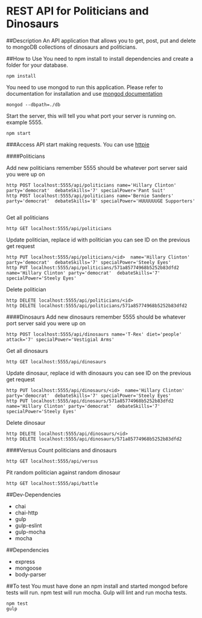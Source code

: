 # REST API for Politicians and Dinosaurs

##Description
An API application that allows you to get, post, put and delete to mongoDB collections of dinosaurs and politicians.

##How to Use
You need to npm install to install dependencies and create a folder for your database.
```
npm install
```
You need to use mongod to run this application. Please refer to documentation for installation and use [mongod documentation](https://docs.mongodb.org/manual/reference/program/mongod/)

```
mongod --dbpath=./db
```
Start the server, this will tell you what port your server is running on. example 5555.
```
npm start
```

###Access API
start making requests. You can use [httpie](https://github.com/jkbrzt/httpie)

####Politicians


Add new politicians remember 5555 should be whatever port server said you were up on
```
http POST localhost:5555/api/politicians name='Hillary Clinton' party='democrat'  debateSkills='7' specialPower='Pant Suit'
http POST localhost:5555/api/politicians name='Bernie Sanders' party='democrat'  debateSkills='8' specialPower='HUUUUUUGE Supporters'


```
Get all politicians
```
http GET localhost:5555/api/politicians
```
Update politician, replace id with politician you can see ID on the previous get request

```
http PUT localhost:5555/api/politicians/<id>  name='Hillary Clinton' party='democrat'  debateSkills='7' specialPower='Steely Eyes'
http PUT localhost:5555/api/politicians/571a85774968b5252b83dfd2  name='Hillary Clinton' party='democrat'  debateSkills='7' specialPower='Steely Eyes'
```
Delete politician
```
http DELETE localhost:5555/api/politicians/<id>
http DELETE localhost:5555/api/politicians/571a85774968b5252b83dfd2
```
####Dinosaurs
Add new dinosaurs remember 5555 should be whatever port server said you were up on
```
http POST localhost:5555/api/dinosaurs name='T-Rex' diet='people'  attack='7' specialPower='Vestigial Arms'
```
Get all dinosaurs
```
http GET localhost:5555/api/dinosaurs
```
Update dinosaur, replace id with dinosaurs you can see ID on the previous get request

```
http PUT localhost:5555/api/dinosaurs/<id>  name='Hillary Clinton' party='democrat'  debateSkills='7' specialPower='Steely Eyes'
http PUT localhost:5555/api/dinosaurs/571a85774968b5252b83dfd2  name='Hillary Clinton' party='democrat'  debateSkills='7' specialPower='Steely Eyes'
```
Delete dinosaur
```
http DELETE localhost:5555/api/dinosaurs/<id>
http DELETE localhost:5555/api/dinosaurs/571a85774968b5252b83dfd2
```

####Versus
Count politicians and dinosaurs
```
http GET localhost:5555/api/versus
```

Pit random politician against random dinosaur
```
http GET localhost:5555/api/battle
```

##Dev-Dependencies
* chai
* chai-http
* gulp
* gulp-eslint
* gulp-mocha
* mocha

##Dependencies
* express
* mongoose
* body-parser

##To test
You must have done an npm install and started mongod before tests will run. npm test will run mocha. Gulp will lint and run mocha tests.
```
npm test
gulp
```
